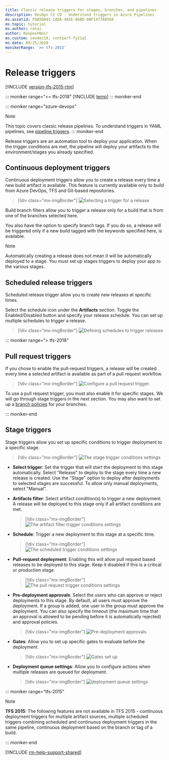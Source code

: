 ```yaml
---
title: Classic release triggers for stages, branches, and pipelines
description: DevOps CI CD - Understand triggers in Azure Pipelines
ms.assetid: FDB5DA41-1ADA-485E-86BD-8BF147788568
ms.topic: tutorial
ms.author: ronai
author: RoopeshNair
ms.custom: seodec18, contperf-fy21q1
ms.date: 09/25/2020
monikerRange: '>= tfs-2015'
---
```


# Release triggers

[!INCLUDE [version-tfs-2015-rtm](../includes/version-tfs-2015-rtm.md)]

::: moniker range="<= tfs-2018"
[!INCLUDE [temp](../includes/concept-rename-note.md)]
::: moniker-end

::: moniker range="azure-devops"
> [!NOTE] 
> This topic covers classic release pipelines. To understand triggers in YAML pipelines, see [pipeline triggers](../build/triggers.md).
::: moniker-end

Release triggers are an automation tool to deploy your application. When the trigger conditions are met, the pipeline will deploy your artifacts to the environment/stages you already specified. 

<a id="release-triggers"></a>

## Continuous deployment triggers

Continuous deployment triggers allow you to create a release every time a new build artifact is available. This feature is currently available only to build from Azure DevOps, TFS and Git-based repositories.

> [!div class="mx-imgBorder"]
> ![Selecting a trigger for a release](media/trigger-01.png)

Build branch filters allow you to trigger a release only for a build that is from one of the branches selected here.

You also have the option to specify branch tags. If you do so, a release will be triggered only if a new build tagged with the keywords specified here, is available.

> [!NOTE]
> Automatically creating a release does not mean it will be automatically deployed to a stage. You must set up stages triggers to deploy your app to the various stages.

<a id="scheduled-triggers"></a>

## Scheduled release triggers

Scheduled release trigger allow you to create new releases at specific times.

Select the schedule icon under the **Artifacts** section. Toggle the Enabled/Disabled button and specify your release schedule. You can set up multiple schedules to trigger a release.

> [!div class="mx-imgBorder"]
> ![Defining schedules to trigger releases](media/trigger-04.png)

::: moniker range="> tfs-2018"

<a id="prsettrigger"></a>

## Pull request triggers

If you chose to enable the pull-request triggers, a release will be created every time a selected artifact is available as part of a pull request workflow.

> [!div class="mx-imgBorder"]
> ![Configure a pull request trigger.](media/trigger-01a.png)

To use a pull request trigger, you must also enable it for specific stages. We will go through stage triggers in the next section. You may also want to set up a [branch policies](../../repos/git/pr-status-policy.md) for your branches.

::: moniker-end

<a id="env-triggers"></a>

## Stage triggers

Stage triggers allow you set up specific conditions to trigger deployment to a specific stage.

  > [!div class="mx-imgBorder"]
  > ![The stage trigger conditions settings](media/trigger-02a.png)

* **Select trigger**:
  Set the trigger that will start the deployment to this stage automatically. Select "Release" to deploy to the stage every time a new release is created. Use the "Stage" option to deploy after deployments to selected stages are successful. To allow only manual deployments, select "Manual".

* **Artifacts filter**:
  Select artifact condition(s) to trigger a new deployment. A release will be deployed to this stage only if all artifact conditions are met.

  > [!div class="mx-imgBorder"]
  > ![The artifact filter trigger conditions settings](media/trigger-02b.png)

  <a name="stage-scheduled-triggers"></a>

* **Schedule**:
  Trigger a new deployment to this stage at a specific time.

  > [!div class="mx-imgBorder"]
  > ![The scheduled trigger conditions settings](media/trigger-02.png)

<a name="prtrigger"></a>

* **Pull-request deployment**:
  Enabling this will allow pull request based releases to be deployed to this stage. Keep it disabled if this is a critical or production stage.

  > [!div class="mx-imgBorder"]
  > ![The pull request trigger conditions settings](media/trigger-02c.png)

* **Pre-deployment approvals**:
Select the users who can approve or reject deployments to this stage. By default, all users must approve the deployment. If a group is added, one user in the group must approve the deployment. You can also specify the timeout (the maximum time that an approval is allowed to be pending before it is automatically rejected) and approval policies.

  > [!div class="mx-imgBorder"]
  > ![Pre-deployment approvals](media/pre-deployment-approval.png)

* **Gates**:
Allow you to set up specific gates to evaluate before the deployment.

  > [!div class="mx-imgBorder"]
  > ![Gates set up](media/gates.png)

* **Deployment queue settings**:
Allow you to configure actions when multiple releases are queued for deployment.

  > [!div class="mx-imgBorder"]
  > ![deployment queue settings](media/deploy-queue.png)

::: moniker range="tfs-2015"

> [!NOTE]
> **TFS 2015**: The following features are not available in TFS 2015 - continuous deployment triggers for multiple artifact sources, multiple scheduled triggers combining scheduled and continuous deployment triggers in the same pipeline, continuous deployment based on the branch or tag of a build.

::: moniker-end

[!INCLUDE [rm-help-support-shared](../includes/rm-help-support-shared.md)]
